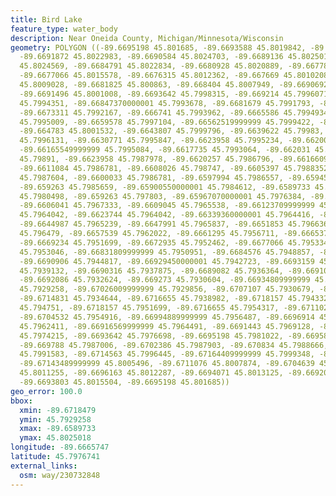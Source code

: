 ```yaml
---
title: Bird Lake
feature_type: water_body
description: Near Oneida County, Michigan/Minnesota/Wisconsin
geometry: POLYGON ((-89.6695198 45.801685, -89.6693588 45.8019842, -89.6692086 45.8021263,
  -89.6691872 45.8022983, -89.6690584 45.8024703, -89.6689136 45.8025018, -89.6686454
  45.8024569, -89.6684791 45.8022834, -89.6680928 45.8020889, -89.6677871 45.8020006,
  -89.6677066 45.8015578, -89.6676315 45.8012362, -89.667669 45.8010208, -89.66805290000001
  45.8009028, -89.6681825 45.800863, -89.668404 45.8007949, -89.6690692 45.8005257,
  -89.6691496 45.8001008, -89.6693642 45.7998315, -89.669214 45.7996071, -89.6687848
  45.7994351, -89.66847370000001 45.7993678, -89.6681679 45.7991793, -89.6677388 45.7991045,
  -89.6673311 45.7992167, -89.666741 45.7993962, -89.6665586 45.7994934, -89.6661831
  45.7995009, -89.6659578 45.7997104, -89.66562519999999 45.7999422, -89.6651853 45.8001143,
  -89.664783 45.8001532, -89.6643807 45.7999796, -89.6639622 45.79983, -89.66364040000001
  45.7996131, -89.6630771 45.7995847, -89.6623958 45.7995234, -89.6620042 45.7995174,
  -89.66165549999999 45.7995084, -89.6617735 45.7993064, -89.662031 45.7990222, -89.6623207
  45.79891, -89.6623958 45.7987978, -89.6620257 45.7986796, -89.6616609 45.7986796,
  -89.6611084 45.7986781, -89.6608026 45.798747, -89.6605397 45.7988352, -89.6601749
  45.7987604, -89.6600033 45.7986781, -89.6597994 45.7986557, -89.6594508 45.7986198,
  -89.659263 45.7985659, -89.65900550000001 45.7984612, -89.6589733 45.7982144, -89.6589948
  45.7980498, -89.659263 45.797803, -89.65967070000001 45.7976384, -89.6602608 45.7971298,
  -89.6606041 45.7967333, -89.6609045 45.7965538, -89.66123709999999 45.7963892, -89.6619345
  45.7964042, -89.6623744 45.7964042, -89.66339360000001 45.7964416, -89.6639086 45.7963892,
  -89.6644987 45.7965239, -89.6647991 45.7965837, -89.6651853 45.7966361, -89.6653677
  45.796479, -89.6657539 45.7962022, -89.6661295 45.7956711, -89.6665371 45.795327,
  -89.6669234 45.7951699, -89.6672935 45.7952462, -89.6677066 45.7953345, -89.668125
  45.7953046, -89.66831809999999 45.7950951, -89.6684576 45.7948857, -89.6686615 45.7947136,
  -89.6690906 45.7944817, -89.66929450000001 45.7942723, -89.6693159 45.7940927, -89.6691872
  45.7939132, -89.6690316 45.7937875, -89.6689082 45.7936364, -89.66910129999999 45.793412,
  -89.6692086 45.7932624, -89.669273 45.7930604, -89.66934809999999 45.7929332, -89.6697987
  45.7929258, -89.67026009999999 45.7929856, -89.6707107 45.7930679, -89.6710647 45.79321,
  -89.6714831 45.7934644, -89.6716655 45.7938982, -89.6718157 45.7943321, -89.6718479
  45.794751, -89.6718157 45.7951699, -89.6716655 45.7954317, -89.6711023 45.7954856,
  -89.6704532 45.7954916, -89.66994889999999 45.7956487, -89.6696914 45.7958506, -89.66932129999999
  45.7962411, -89.66916569999999 45.7964491, -89.6691443 45.7969128, -89.66916569999999
  45.7974215, -89.6693642 45.7976698, -89.6695198 45.7981022, -89.66958409999999 45.7984837,
  -89.669788 45.7987006, -89.6702386 45.7987903, -89.670834 45.7988666, -89.6711023
  45.7991583, -89.6714563 45.7996445, -89.67164409999999 45.7999348, -89.6717084 45.8002339,
  -89.67143489999999 45.8005496, -89.6711076 45.8007874, -89.6704639 45.8010791, -89.6700187
  45.8011255, -89.6696163 45.8012287, -89.6694071 45.8013125, -89.6692086 45.8014232,
  -89.6693803 45.8015504, -89.6695198 45.801685))
geo_error: 100.0
bbox:
  xmin: -89.6718479
  ymin: 45.7929258
  xmax: -89.6589733
  ymax: 45.8025018
longitude: -89.6665747
latitude: 45.7976741
external_links:
  osm: way/230732848
---
```

